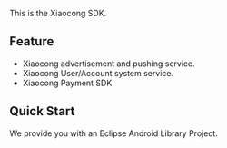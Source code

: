 This is the Xiaocong SDK.

## Feature

* Xiaocong advertisement and pushing service.
* Xiaocong User/Account system service.
* Xiaocong Payment SDK.

## Quick Start

We provide you with an Eclipse Android Library Project.

